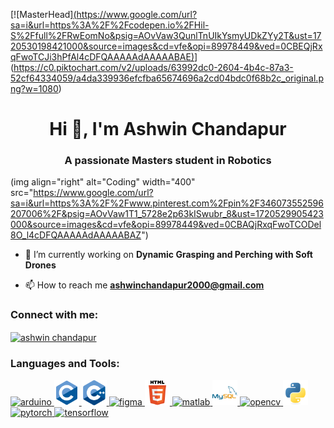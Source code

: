 [![MasterHead][(https://www.google.com/url?sa=i&url=https%3A%2F%2Fcodepen.io%2FHil-S%2Ffull%2FRwEomNo&psig=AOvVaw3QunlTnUIkYsmyUDkZYy2T&ust=1720530198421000&source=images&cd=vfe&opi=89978449&ved=0CBEQjRxqFwoTCJi3hPfAl4cDFQAAAAAdAAAAABAE)](https://stock.adobe.com/ca/images/kid-coding-computer-programming-paper-cut-banner-generative-ai/567403147)](https://c0.piktochart.com/v2/uploads/63992dc0-2604-4b4c-87a3-52cf64334059/a4da339936efcfba65674696a2cd04bdc0f68b2c_original.png?w=1080)
<h1 align="center">Hi 👋, I'm Ashwin Chandapur</h1>
<h3 align="center">A passionate Masters student in Robotics</h3>

(img align="right" alt="Coding" width="400" src="https://www.google.com/url?sa=i&url=https%3A%2F%2Fwww.pinterest.com%2Fpin%2F346073552596207006%2F&psig=AOvVaw1T1_5728e2p63kISwubr_8&ust=1720529905423000&source=images&cd=vfe&opi=89978449&ved=0CBAQjRxqFwoTCODel8O_l4cDFQAAAAAdAAAAABAZ")

- 🔭 I’m currently working on **Dynamic Grasping and Perching with Soft Drones**

- 📫 How to reach me **ashwinchandapur2000@gmail.com**

<h3 align="left">Connect with me:</h3>
<p align="left">
<a href="https://linkedin.com/in/ashwin chandapur" target="blank"><img align="center" src="https://raw.githubusercontent.com/rahuldkjain/github-profile-readme-generator/master/src/images/icons/Social/linked-in-alt.svg" alt="ashwin chandapur" height="30" width="40" /></a>
</p>

<h3 align="left">Languages and Tools:</h3>
<p align="left"> <a href="https://www.arduino.cc/" target="_blank" rel="noreferrer"> <img src="https://cdn.worldvectorlogo.com/logos/arduino-1.svg" alt="arduino" width="40" height="40"/> </a> <a href="https://www.cprogramming.com/" target="_blank" rel="noreferrer"> <img src="https://raw.githubusercontent.com/devicons/devicon/master/icons/c/c-original.svg" alt="c" width="40" height="40"/> </a> <a href="https://www.w3schools.com/cpp/" target="_blank" rel="noreferrer"> <img src="https://raw.githubusercontent.com/devicons/devicon/master/icons/cplusplus/cplusplus-original.svg" alt="cplusplus" width="40" height="40"/> </a> <a href="https://www.figma.com/" target="_blank" rel="noreferrer"> <img src="https://www.vectorlogo.zone/logos/figma/figma-icon.svg" alt="figma" width="40" height="40"/> </a> <a href="https://www.w3.org/html/" target="_blank" rel="noreferrer"> <img src="https://raw.githubusercontent.com/devicons/devicon/master/icons/html5/html5-original-wordmark.svg" alt="html5" width="40" height="40"/> </a> <a href="https://www.mathworks.com/" target="_blank" rel="noreferrer"> <img src="https://upload.wikimedia.org/wikipedia/commons/2/21/Matlab_Logo.png" alt="matlab" width="40" height="40"/> </a> <a href="https://www.mysql.com/" target="_blank" rel="noreferrer"> <img src="https://raw.githubusercontent.com/devicons/devicon/master/icons/mysql/mysql-original-wordmark.svg" alt="mysql" width="40" height="40"/> </a> <a href="https://opencv.org/" target="_blank" rel="noreferrer"> <img src="https://www.vectorlogo.zone/logos/opencv/opencv-icon.svg" alt="opencv" width="40" height="40"/> </a> <a href="https://www.python.org" target="_blank" rel="noreferrer"> <img src="https://raw.githubusercontent.com/devicons/devicon/master/icons/python/python-original.svg" alt="python" width="40" height="40"/> </a> <a href="https://pytorch.org/" target="_blank" rel="noreferrer"> <img src="https://www.vectorlogo.zone/logos/pytorch/pytorch-icon.svg" alt="pytorch" width="40" height="40"/> </a> <a href="https://www.tensorflow.org" target="_blank" rel="noreferrer"> <img src="https://www.vectorlogo.zone/logos/tensorflow/tensorflow-icon.svg" alt="tensorflow" width="40" height="40"/> </a> </p>
